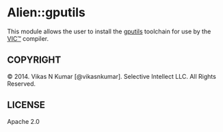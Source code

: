 # Alien::gputils

This module allows the user to install the
[gputils](http://gputils.sourceforge.net) toolchain for use by the
[VIC&trade;](http://selectiveintellect.github.io/vic) compiler.

## COPYRIGHT

&copy; 2014. Vikas N Kumar [@vikasnkumar]. Selective Intellect LLC. All Rights Reserved.


## LICENSE

Apache 2.0
